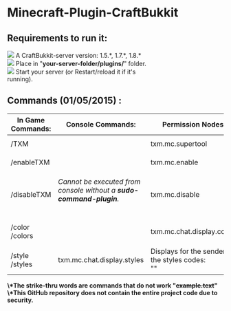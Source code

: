 # Minecraft-Plugin-CraftBukkit
## Requirements to run it:
<img src="https://TXM-MC.homeserver.com/Content/icon/file-bat.png" /> A CraftBukkit-server version: 1.5.\*, 1.7.\*, 1.8.*<br />
<img src="https://TXM-MC.homeserver.com/Content/icon/file-folder.png" /> Place in "<b>your-server-folder/plugins/</b>" folder.<br />
<img src="https://TXM-MC.homeserver.com/Content/icon/file-TXM.png" /> Start your server (or Restart/reload it if it's<br /> running).
## Commands (01/05/2015) :
<table>
  <thead>
    <tr>
      <th>In Game Commands:</th>
      <th>Console Commands:</th>
      <th>Permission Nodes:</th>
      <th>Command Executes:</th>
    </tr>
  </thead>
  <tbody>
    <tr>
      <td>/TXM</td>
      <td rowspan="4"><i>Cannot be executed from console without a <b>sudo-command-plugin</b>.</i></td>
      <td>txm.mc.supertool</td>
      <td rowspan="2">Enables and gives the<br /><b>"TXM-MC test supertool"</b> (a Dimond Pickaxe, in hand)</td>
    </tr>
    <tr>
      <td>/enableTXM</td>
      <td>txm.mc.enable</td>
    </tr>
    <tr>
      <td>/disableTXM</td>
      <td>txm.mc.disable</td>
      <td>Disables and removes the<br /><b>"TXM-MC test supertool"</b> (a Dimond Pickaxe, in hand)</td>
    </tr>
    <tr>
      <td>/color<br />/colors</td>
      <td>txm.mc.chat.display.colors</td>
      <td>Displays for the sender all the colors codes: <br />"<b>0123456789ABCDEF</b>"</td>
    </tr>
    <tr>
      <td>/style<br />/styles</td>
      <td>txm.mc.chat.display.styles</td>
      <td>Displays for the sender all the styles codes: <br />"<b></b>"</td>
    </tr>
  </tbody>
</table>
<b>\*The strike-thru words are commands that do not work "<s>example.text</s>"</b><br />
<b>\*This GitHub repository does not contain the entire project code due to security.
